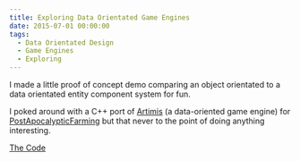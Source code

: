 ```yaml
---
title: Exploring Data Orientated Game Engines
date: 2015-07-01 00:00:00
tags:
  - Data Orientated Design
  - Game Engines
  - Exploring
---
```

I made a little proof of concept demo comparing an object orientated to a data orientated entity component system for fun.

I poked around with a C++ port of [Artimis](http://piemaster.net/2011/07/entity-component-artemis/) (a data-oriented game engine) for [PostApocalypticFarming](https://github.com/DForshner/PostApocalypticFarming) but that never to the point of doing anything interesting.

[The Code](https://github.com/DForshner/CSharpExperiments/blob/master/EntityComponentSystemObjectOrientatedVsDataOrientated.cs)
